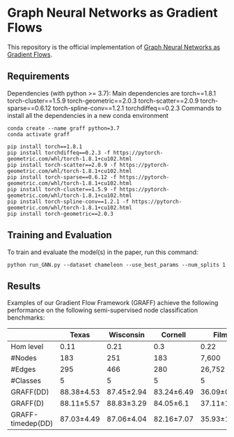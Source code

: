 # Graph Neural Networks as Gradient Flows

This repository is the official implementation of [Graph Neural Networks as Gradient Flows](https://nips.cc/).

## Requirements

Dependencies (with python >= 3.7): Main dependencies are torch==1.8.1 torch-cluster==1.5.9 torch-geometric==2.0.3 torch-scatter==2.0.9 torch-sparse==0.6.12 torch-spline-conv==1.2.1 torchdiffeq==0.2.3 
Commands to install all the dependencies in a new conda environment

```
conda create --name graff python=3.7
conda activate graff

pip install torch==1.8.1
pip install torchdiffeq==0.2.3 -f https://pytorch-geometric.com/whl/torch-1.8.1+cu102.html
pip install torch-scatter==2.0.9 -f https://pytorch-geometric.com/whl/torch-1.8.1+cu102.html
pip install torch-sparse==0.6.12 -f https://pytorch-geometric.com/whl/torch-1.8.1+cu102.html
pip install torch-cluster==1.5.9 -f https://pytorch-geometric.com/whl/torch-1.8.1+cu102.html
pip install torch-spline-conv==1.2.1 -f https://pytorch-geometric.com/whl/torch-1.8.1+cu102.html
pip install torch-geometric==2.0.3
```

## Training and Evaluation

To train and evaluate the model(s) in the paper, run this command:

```train
python run_GNN.py --dataset chameleon --use_best_params --num_splits 1
```

## Results

Examples of our Gradient Flow Framework (GRAFF) achieve the following performance on the following semi-supervised node classification benchmarks:

|  | Texas | Wisconsin | Cornell | Film | Squirrel | Chameleon | Citeseer | Pubmed | Cora |
|---|---|---|---|---|---|---|---|---|---|
| Hom level | 0.11 | 0.21 | 0.3 | 0.22 | 0.22 | 0.23 | 0.74 | 0.8 | 0.81 |
| #Nodes | 183 | 251 | 183 | 7,600 | 5,201 | 2,277 | 3,327 | 18,717 | 2,708  |
| #Edges | 295 | 466 | 280 | 26,752 | 198,493 | 31,421 | 4,676 | 44,327 | 5,278  |
| #Classes | 5 | 5 | 5 | 5 | 5 | 5 | 7 | 3 | 6 |
| GRAFF(DD) | 88.38±4.53 | 87.45±2.94 | 83.24±6.49 | 36.09±0.81 | 54.52±1.37 | 71.08±1.75 | 76.92±1.7 | 88.95±0.52 | 87.61±0.97 |
| GRAFF(D) | 88.11±5.57 | 88.83±3.29 | 84.05±6.1 | 37.11±1.08 | 47.36±1.89 | 66.78±1.28 | 77.3±1.85 | 90.04±0.41 | 88.01±1.03 |
| GRAFF-timedep(DD) | 87.03±4.49 | 87.06±4.04 | 82.16±7.07 | 35.93±1.23 | 53.97±1.45 | 69.56±1.2 | 76.59±1.53 | 88.26±0.41 | 87.38±1.05 |
